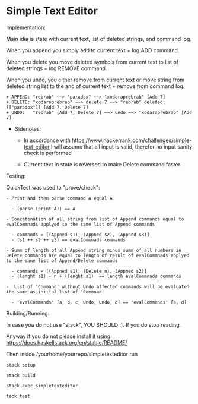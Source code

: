 Simple Text Editor
==================


Implementation:
  
  Main idia is state with current text, list of deleted strings, and command log.
  
  When you append you simply add to current text + log ADD command.
  
  When you delete you move deleted symbols from current text to list of deleted strings + log REMOVE command.
  
  When you undo, you either remove from current text or move string from deleted string list to the and of current text + remove from command log.

    + APPEND: "rebrab" ~~> "paradox" ~~> "xodaraprebrab" [Add 7]
    + DELETE: "xodaraprebrab" ~~> delete 7 ~~> "rebrab" deleted:[["paradox"]] [Add 7, Delete 7]
    + UNDO:   "rebrab" [Add 7, Delete 7] ~~> undo ~~> "xodaraprebrab" [Add 7] 


  - Sidenotes:
  
    - In accordance with https://www.hackerrank.com/challenges/simple-text-editor I will assume that all input is valid, therefor no input sanity check is performed

    - Current text in state is reversed to make Delete command faster. 


Testing:

  QuickTest was used to "prove/check":

    - Print and then parse command A equal A  

      - (parse (print A)) == A

    - Concatenation of all string from list of Append commands equal to evalCommnads applyed to the same list of Append commands

      - commands = [(Appned s1), (Appned s2), (Appned s3)] 
      - (s1 ++ s2 ++ s3) == evalCommnads commands

    - Summ of length of all Append string minus summ of all numbers in Delete commands are equal to length of result of evalCommnads applyed to the same list of Append/Delete commands

      - commands = [(Appned s1), (Delete n), (Appned s2)] 
      - (lenght s1) - n + (lenght s1)  == length evalCommnads commands

    -  List of 'Command' without Undo affected commands will be evaluated the same as initial list of 'Commnad'

      - 'evalCommands' [a, b, c, Undo, Undo, d] == 'evalCommands' [a, d]


Building/Running:
  
  In case you do not use "stack", YOU SHOULD :). If you do stop reading.

  Anyway if you do not please install it using https://docs.haskellstack.org/en/stable/README/

  Then inside /yourhome/yourrepo/simpletexteditor run

    stack setup
    
    stack build
    
    stack exec simpletexteditor
    
    tack test
